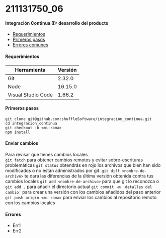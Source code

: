 # 211131750_06
####  Integración Continua (I): desarrollo del producto
 - [Requerimientos](#markdown-header-requirements)
 - [Primeros pasos](#markdown-header-getting-started)
 - [Errores comunes](#markdown-header-errores)

#### Requerimientos
| Herramienta | Versión |
| --- | --- |
| Git | 2.32.0 |
| Node | 16.15.0 |
| Visual Studio Code | 1.66.2 |


#### Primeros pasos
```
git clone git@github.com:shuffleSoftware/integracion_continua.git
cd integracion_continua
git checkout -b <mi-rama>
npm install
```

#### Enviar cambios
Para revisar que tienes cambios locales\
`git fetch` para obtener cambios remotos y evitar sobre-escrituras problemáticas
`git status` obtendrás en rojo los archivos que bien han sido modificados o no están administrados por git.
`git diff <nombre-de-archivo>` te dará las diferencias de la última versión obtenida contra tus cambios locales
`git add <nombre-de-archivo>` para que git lo reconozca o `git add .` para añadir el directorio actual
`git commit -m 'detalles del cambio'` para crear una versión con los cambios añadidos del paso anterior
`git push origin <mi-rama>` para enviar los cambios al repositorio remoto con los cambios locales

#### Errores
- Err1
- Err2